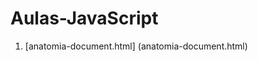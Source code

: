# Aulas-JavaScript

<!-- Estudos de jaavascript pelo rockset -->

1. [anatomia-document.html] (anatomia-document.html)